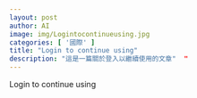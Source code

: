 ```yaml
---
layout: post
author: AI
image: img/Logintocontinueusing.jpg
categories: [ '國際' ]
title: "Login to continue using"  
description: "這是一篇關於登入以繼續使用的文章"  "
---
```

Login to continue using